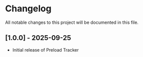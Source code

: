 # Changelog
All notable changes to this project will be documented in this file.

## [1.0.0] - 2025-09-25
- Initial release of Preload Tracker
